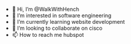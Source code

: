 - 👋 Hi, I’m @WalkWithHench
- 👀 I’m interested in software engineering
- 🌱 I’m currently learning website development
- 💞️ I’m looking to collaborate on cisco
- 📫 How to reach me hubspot

<!---
WalkWithHench/WalkWithHench is a ✨ special ✨ repository because its `README.md` (this file) appears on your GitHub profile.
You can click the Preview link to take a look at your changes.
--->
